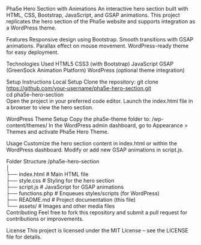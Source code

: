 Pha5e Hero Section with Animations
An interactive hero section built with HTML, CSS, Bootstrap, JavaScript, and GSAP animations. This project replicates the hero section of the Pha5e website and supports integration as a WordPress theme.

Features
Responsive design using Bootstrap.
Smooth transitions with GSAP animations.
Parallax effect on mouse movement.
WordPress-ready theme for easy deployment.

Technologies Used
HTML5
CSS3 (with Bootstrap)
JavaScript
GSAP (GreenSock Animation Platform)
WordPress (optional theme integration)

Setup Instructions
Local Setup
Clone the repository:
git clone https://github.com/your-username/pha5e-hero-section.git  
cd pha5e-hero-section  
Open the project in your preferred code editor.
Launch the index.html file in a browser to view the hero section.

WordPress Theme Setup
Copy the pha5e-theme folder to:
/wp-content/themes/
In the WordPress admin dashboard, go to Appearance > Themes and activate Pha5e Hero Theme.

Usage
Customize the hero section content in index.html or within the WordPress dashboard.
Modify or add new GSAP animations in script.js.

Folder Structure
/pha5e-hero-section  
│  
├── index.html         # Main HTML file  
├── style.css          # Styling for the hero section  
├── script.js          # JavaScript for GSAP animations  
├── functions.php      # Enqueues styles/scripts (for WordPress)  
├── README.md          # Project documentation (this file)  
└── assets/            # Images and other media files  
Contributing
Feel free to fork this repository and submit a pull request for contributions or improvements.

License
This project is licensed under the MIT License – see the LICENSE file for details.
